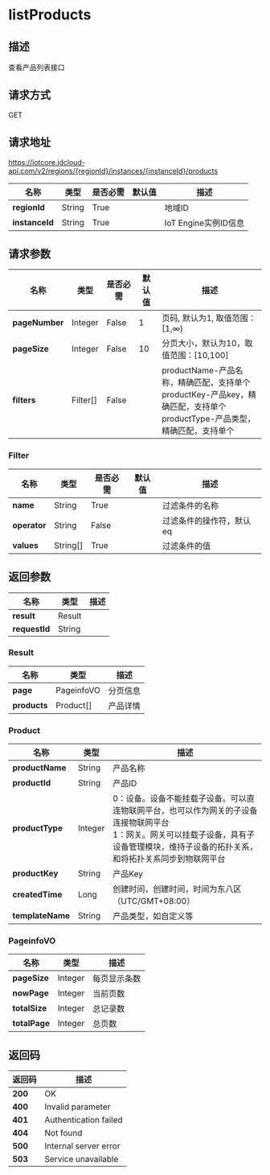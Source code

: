 # listProducts


## 描述
查看产品列表接口

## 请求方式
GET

## 请求地址
https://iotcore.jdcloud-api.com/v2/regions/{regionId}/instances/{instanceId}/products

|名称|类型|是否必需|默认值|描述|
|---|---|---|---|---|
|**regionId**|String|True| |地域ID|
|**instanceId**|String|True| |IoT Engine实例ID信息|

## 请求参数
|名称|类型|是否必需|默认值|描述|
|---|---|---|---|---|
|**pageNumber**|Integer|False|1|页码, 默认为1, 取值范围：[1,∞)|
|**pageSize**|Integer|False|10|分页大小，默认为10，取值范围：[10,100]|
|**filters**|Filter[]|False| |productName-产品名称，精确匹配，支持单个<br>productKey-产品key，精确匹配，支持单个<br>productType-产品类型，精确匹配，支持单个<br>|

### Filter
|名称|类型|是否必需|默认值|描述|
|---|---|---|---|---|
|**name**|String|True| |过滤条件的名称|
|**operator**|String|False| |过滤条件的操作符，默认eq|
|**values**|String[]|True| |过滤条件的值|

## 返回参数
|名称|类型|描述|
|---|---|---|
|**result**|Result| |
|**requestId**|String| |

### Result
|名称|类型|描述|
|---|---|---|
|**page**|PageinfoVO|分页信息|
|**products**|Product[]|产品详情|
### Product
|名称|类型|描述|
|---|---|---|
|**productName**|String|产品名称|
|**productId**|String|产品ID|
|**productType**|Integer|0：设备。设备不能挂载子设备。可以直连物联网平台，也可以作为网关的子设备连接物联网平台<br>1：网关。网关可以挂载子设备，具有子设备管理模块，维持子设备的拓扑关系，和将拓扑关系同步到物联网平台<br>|
|**productKey**|String|产品Key|
|**createdTime**|Long|创建时间，创建时间，时间为东八区（UTC/GMT+08:00）|
|**templateName**|String|产品类型，如自定义等|
### PageinfoVO
|名称|类型|描述|
|---|---|---|
|**pageSize**|Integer|每页显示条数|
|**nowPage**|Integer|当前页数|
|**totalSize**|Integer|总记录数|
|**totalPage**|Integer|总页数|

## 返回码
|返回码|描述|
|---|---|
|**200**|OK|
|**400**|Invalid parameter|
|**401**|Authentication failed|
|**404**|Not found|
|**500**|Internal server error|
|**503**|Service unavailable|
